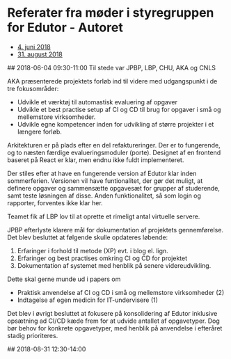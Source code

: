 # Referater fra møder i styregruppen for Edutor - Autoret

* [4. juni 2018](#2018-06-04)
* [31. august 2018](#2018-08-31)

<a id="2018-06-04"/>
## 2018-06-04 09:30-11:00
Til stede var JPBP, LBP, CHU, AKA og CNLS

AKA præsenterede projektets forløb ind til videre med udgangspunkt i de tre
fokusområder:

* Udvikle et værktøj til automastisk evaluering af opgaver
* Udvikle et best practise setup af CI og CD
  til brug for opgaver i små og mellemstore virksomheder.
* Udvikle egne kompetencer inden for udvikling af større projekter
  i et længere forløb.

Arkitekturen er på plads efter en del refaktureringer.
Der er to fungerende, og to næsten færdige evalueringsmoduler (porte).
Designet af en frontend baseret på React er klar,
men endnu ikke fuldt implementeret.

Der stiles efter at have en fungerende version af Edutor klar inden sommerferien.
Versionen vil have funtionalitet,
der gør det muligt,
at definere opgaver og sammensætte opgavesæt for grupper af studerende,
samt teste løsningen af disse.
Anden funktionalitet, så som login og rapporter, forventes ikke klar her.

Teamet fik af LBP lov til at oprette et rimeligt antal virtuelle servere.

JPBP efterlyste klarere mål for dokumentation af projektets gennemførelse.
Det blev besluttet at følgende skulle opdateres løbende:

1. Erfaringer i forhold til metode (XP) evt. i blog el. lign.
2. Erfaringer og best practises omkring CI og CD for projektet
3. Dokumentation af systemet med henblik på senere videreudvikling.

Dette skal gerne munde ud i papers om

* Praktisk anvendelse af CI og CD i små og mellemstore virksomheder (2)
* Indtagelse af egen medicin for IT-undervisere (1)

Det blev i øvrigt besluttet at fokusere på konsolidering af Edutor
inklusive opsætning ad CI/CD kæde frem for at udvide antallet af opgavetyper.
Dog bør behov for konkrete opgavetyper,
med henblik på anvendelse i efteråret stadig prioriteres.  

<a id="2018-08-31"/>
## 2018-08-31 12:30-14:00
